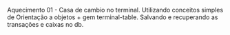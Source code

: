 Aquecimento 01 - Casa de cambio no terminal.
Utilizando conceitos simples de Orientação a objetos + gem terminal-table.
Salvando e recuperando as transações e caixas no db.
